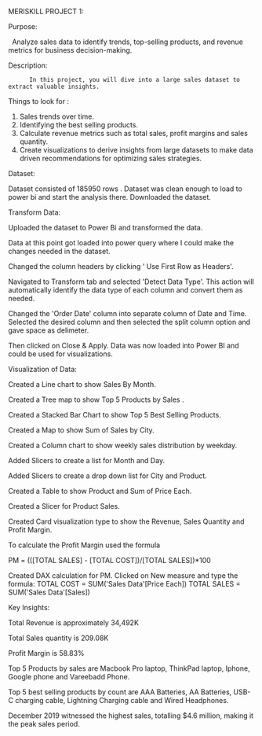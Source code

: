 MERISKILL PROJECT 1:

Purpose:

         Analyze sales data to identify trends, top-selling products, and revenue metrics for business decision-making.


Description: 
       
          In this project, you will dive into a large sales dataset to extract valuable insights. 

Things to look for :
1. Sales trends over time.
2. Identifying the best selling products.
3. Calculate revenue metrics such as total sales, profit margins and sales quantity.
4. Create visualizations to derive insights from large datasets to make data driven recommendations for optimizing sales strategies.


Dataset:

Dataset consisted of 185950 rows .
Dataset was clean enough to load to power bi and start the analysis there.
Downloaded the dataset.

Transform Data:

Uploaded the dataset to Power Bi and transformed the data.

Data at this point got loaded into power query where I could make the changes needed in the dataset.

Changed the column headers by clicking ' Use First Row as Headers'.

Navigated to Transform tab and selected 'Detect Data Type'. This action will automatically identify the data type of each column and convert them as needed.

Changed the 'Order Date' column into separate column of Date and Time. Selected the desired column and then selected the split column option and gave space as delimeter.

Then clicked on Close & Apply. 
Data was now loaded into Power BI and could be used for visualizations.


Visualization of Data:

Created a Line chart to show Sales By Month.

Created a Tree map to show Top 5 Products by Sales .

Created a Stacked Bar Chart to show Top 5 Best Selling Products.

Created a Map to show Sum of Sales by City.

Created a Column chart to show weekly sales distribution by weekday.

Added Slicers to create a list for Month and Day.

Added Slicers to create a drop down list for City and Product.

Created a Table to show Product and Sum of Price Each.

Created a Slicer for Product Sales.

Created Card visualization type to show the Revenue, Sales Quantity and Profit Margin.

To calculate the Profit Margin used the formula

PM = (([TOTAL SALES] - [TOTAL COST])/[TOTAL SALES])*100

Created DAX calculation for PM. Clicked on New measure and type the formula: TOTAL COST = SUM('Sales Data'[Price Each])
         TOTAL SALES = SUM('Sales Data'[Sales])


Key Insights: 

Total Revenue is approximately 34,492K

Total Sales quantity is 209.08K

Profit Margin is 58.83%

Top 5 Products by sales are Macbook Pro laptop, ThinkPad laptop, Iphone, Google phone and Vareebadd Phone.

Top 5 best selling products by count are AAA Batteries, AA Batteries, USB-C charging cable, Lightning Charging cable and Wired Headphones.

December 2019 witnessed the highest sales, totalling $4.6 million, making it the peak sales period.














